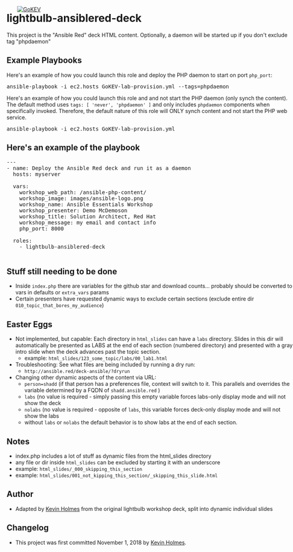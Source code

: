 [![GoKEV](http://GoKEV.com/GoKEV200.png)](http://GoKEV.com/)

<div style="position: absolute; top: 40px; left: 200px;">

# lightbulb-ansiblered-deck

This project is the "Ansible Red" deck HTML content.  Optionally, a daemon will be started up if you don't exclude tag "phpdaemon"


## Example Playbooks
Here's an example of how you could launch this role and deploy the PHP daemon to start on port `php_port`:
<pre>
ansible-playbook -i ec2.hosts GoKEV-lab-provision.yml --tags=phpdaemon
</pre>

Here's an example of how you could launch this role and and not start the PHP daemon (only synch the content).
The default method uses `tags: [ 'never', 'phpdaemon' ]` and only includes `phpdaemon` components when specifically invoked.  Therefore, the default nature of this role will ONLY synch content and not start the PHP web service.
<pre>
ansible-playbook -i ec2.hosts GoKEV-lab-provision.yml 
</pre>


## Here's an example of the playbook

<pre>
---
- name: Deploy the Ansible Red deck and run it as a daemon
  hosts: myserver

  vars:
    workshop_web_path: /ansible-php-content/
    workshop_image: images/ansible-logo.png
    workshop_name: Ansible Essentials Workshop
    workshop_presenter: Demo McDemoson
    workshop_title: Solution Architect, Red Hat
    workshop_message: my email and contact info
    php_port: 8000

  roles:
    - lightbulb-ansiblered-deck

</pre>


## Stuff still needing to be done
  - Inside `index.php` there are variables for the github star and download counts... probably should be converted to vars in defaults or `extra_vars` params
  - Certain presenters have requested dynamic ways to exclude certain sections (exclude entire dir `010_topic_that_bores_my_audience`)

## Easter Eggs
*  Not implemented, but capable:  Each directory in `html_slides` can have a `labs` directory.  Slides in this dir will automatically be presented as LABS at the end of each section (numbered directory) and presented with a gray intro slide when the deck advances past the topic section.
    * example:  `html_slides/123_some_topic/labs/00_lab1.html`
*  Troubleshooting:  See what files are being included by running a dry run:
    * `http://ansible.red/deck-ansible/?dryrun`
* Changing other dynamic aspects of the content via URL:
    * `person=shadd` (if that person has a preferences file, context will switch to it.  This parallels and overrides the variable determined by a FQDN of `shadd.ansible.red` )
    * `labs` (no value is required - simply passing this empty variable forces labs-only display mode and will not show the deck
    * `nolabs` (no value is required - opposite of `labs`, this variable forces deck-only display mode and will not show the labs
    * without `labs` or `nolabs` the default behavior is to show labs at the end of each section.

## Notes
  - index.php includes a lot of stuff as dynamic files from the html_slides directory
  - any file or dir inside `html_slides` can be excluded by starting it with an underscore
  - example:  `html_slides/_000_skipping_this_section`
  - example:  `html_slides/001_not_kipping_this_section/_skipping_this_slide.html`

## Author
  - Adapted by [Kevin Holmes](http://GoKEV.com/) from the original lightbulb workshop deck, split into dynamic individual slides

## Changelog
  - This project was first committed November 1, 2018 by [Kevin Holmes](http://GoKEV.com/).


